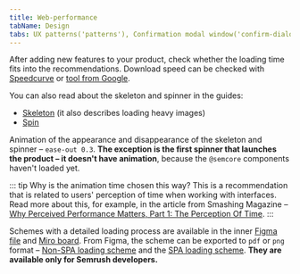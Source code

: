 ```yaml
---
title: Web-performance
tabName: Design
tabs: UX patterns('patterns'), Confirmation modal window('confirm-dialog'), Content in modal window('modal-content'), Empty page('empty-page'), Error message('global-errors'), Export('export'), FeedbackYesNo('feedback-yes-no'), Form('form'), Informer('informer'), Links order in ProductHead('links-order'), Loading states('loading-states'), ProjectCreate('project-create'), ProjectSelect('project-select'), Success state('success-state'), Summary('summary'), Validation('validation-form'), Web-performance('web-performance')
---
```


After adding new features to your product, check whether the loading time fits into the recommendations. Download speed can be checked with [Speedcurve](https://speedcurve.com/) or [tool from Google](https://developers.google.com/speed/pagespeed/insights/).

You can also read about the skeleton and spinner in the guides:

- [Skeleton](/components/skeleton/#adbd55) (it also describes loading heavy images)
- [Spin](/components/spin/)

Animation of the appearance and disappearance of the skeleton and spinner – `ease-out 0.3`. **The exception is the first spinner that launches the product – it doesn't have animation**, because the `@semcore` components haven't loaded yet.

::: tip
Why is the animation time chosen this way? This is a recommendation that is related to users' perception of time when working with interfaces. Read more about this, for example, in the article from Smashing Magazine – [Why Perceived Performance Matters, Part 1: The Perception Of Time](https://www.smashingmagazine.com/2015/09/why-performance-matters-the-perception-of-time/).
:::

Schemes with a detailed loading process are available in the inner [Figma file](https://www.figma.com/file/eqmm39DfX895qOSM0KnQGb/Web-performance-schemes) and [Miro board](https://miro.com/app/board/o9J_kp1mGGg=/). From Figma, the scheme can be exported to `pdf` or `png` format – [Non-SPA loading scheme](https://www.figma.com/file/eqmm39DfX895qOSM0KnQGb/Web-performance-schemes?node-id=21%3A559) and the [SPA loading scheme](https://www.figma.com/file/eqmm39DfX895qOSM0KnQGb/Web-performance-schemes?node-id=21%3A560). **They are available only for Semrush developers.**
